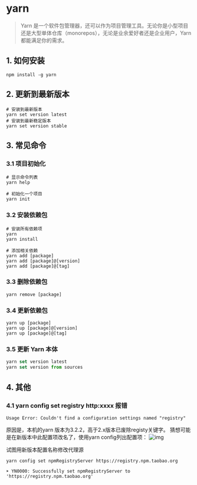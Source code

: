 # yarn 
> Yarn 是一个软件包管理器，还可以作为项目管理工具。无论你是小型项目还是大型单体仓库（monorepos），无论是业余爱好者还是企业用户，Yarn 都能满足你的需求。
## 1. 如何安装
```shell 
npm install -g yarn
```
## 2. 更新到最新版本 
```shell
# 安装到最新版本
yarn set version latest
# 安装到最新稳定版本
yarn set version stable
```
## 3. 常见命令
### 3.1 项目初始化
```shell 
# 显示命令列表
yarn help

# 初始化一个项目
yarn init
```
### 3.2 安装依赖包
```shell
# 安装所有依赖项
yarn 
yarn install

# 添加相关依赖
yarn add [package]
yarn add [package]@[version]
yarn add [package]@[tag]
```
### 3.3 删除依赖包
```shell
yarn remove [package]
```
### 3.4 更新依赖包
```shell
yarn up [package]
yarn up [package]@[version]
yarn up [package]@[tag]
```
### 3.5 更新 Yarn 本体
```javascript
yarn set version latest
yarn set version from sources
```
## 4. 其他
### 4.1 yarn config set registry http:xxxx 报错
```shell
Usage Error: Couldn't find a configuration settings named "registry"
```
原因是，本机的yarn 版本为3.2.2，高于2.x版本已废除registy关键字。 猜想可能是在新版本中此配置项改名了，使用yarn config列出配置项：
![img](https://p6-juejin.byteimg.com/tos-cn-i-k3u1fbpfcp/64e1961020804626b6fd94a2607aa987~tplv-k3u1fbpfcp-zoom-in-crop-mark:4536:0:0:0.image?)

试图用新版本配置名称修改代理源
```shell
yarn config set npmRegistryServer https://registry.npm.taobao.org

➤ YN0000: Successfully set npmRegistryServer to 'https://registry.npm.taobao.org'
```